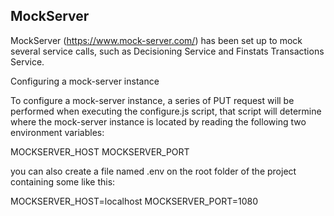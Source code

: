 <!-- TITLE: Test Page -->
<!-- SUBTITLE: A quick summary of Test Page -->

## MockServer 

MockServer (https://www.mock-server.com/) has been set up to mock several service calls, such as Decisioning Service and Finstats Transactions Service. 

Configuring a mock-server instance 

To configure a mock-server instance, a series of PUT request will be performed when executing the configure.js script, that script will determine where the mock-server instance is located by reading the following two environment variables: 

MOCKSERVER_HOST MOCKSERVER_PORT 

you can also create a file named .env on the root folder of the project containing some like this: 

MOCKSERVER_HOST=localhost MOCKSERVER_PORT=1080 




